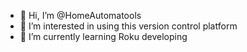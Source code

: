 - 👋 Hi, I’m @HomeAutomatools
- 👀 I’m interested in using this version control platform
- 🌱 I’m currently learning Roku developing

<!---
HomeAutomatools/HomeAutomatools is a ✨ special ✨ repository because its `README.md` (this file) appears on your GitHub profile.
You can click the Preview link to take a look at your changes.
--->
